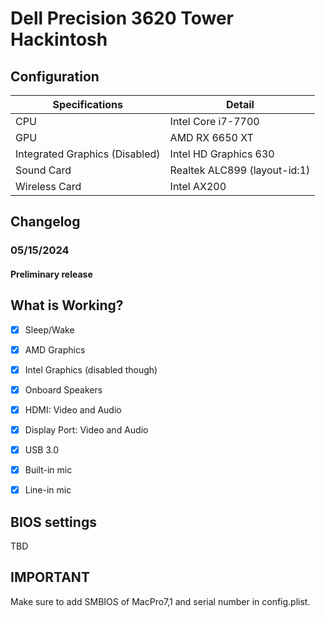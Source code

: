 # Dell Precision 3620 Tower Hackintosh

## Configuration

| Specifications      | Detail                       |
| ------------------- | ---------------------------- |
| CPU                 | Intel Core i7-7700 |
| GPU                 | AMD RX 6650 XT |
| Integrated Graphics (Disabled) | Intel HD Graphics 630 |
| Sound Card          | Realtek ALC899 (layout-id:1) |
| Wireless Card       | Intel AX200              |

## Changelog

### 05/15/2024

#### Preliminary release 

## What is Working?

- [x] Sleep/Wake
- [x] AMD Graphics
- [x] Intel Graphics (disabled though)
- [x] Onboard Speakers
- [x] HDMI: Video and Audio
- [x] Display Port: Video and Audio
- [x] USB 3.0
- [x] Built-in mic
- [x] Line-in mic


## BIOS settings

TBD

## IMPORTANT

Make sure to add SMBIOS of MacPro7,1 and serial number in config.plist.
